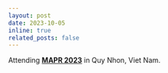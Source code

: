 ```yaml
---
layout: post
date: 2023-10-05
inline: true
related_posts: false
---
```


Attending **<a href="https://mapr.uit.edu.vn/2023">MAPR 2023</a>** in Quy Nhon, Viet Nam.